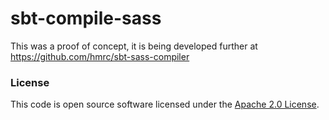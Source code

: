 
# sbt-compile-sass

This was a proof of concept, it is being developed further at https://github.com/hmrc/sbt-sass-compiler

### License

This code is open source software licensed under the [Apache 2.0 License]("http://www.apache.org/licenses/LICENSE-2.0.html").
